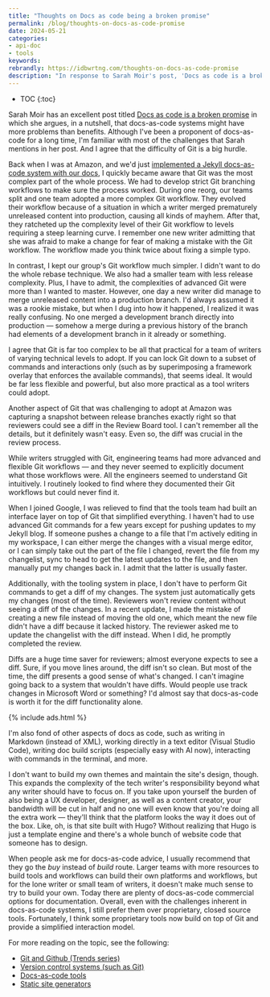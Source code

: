 ```yaml
---
title: "Thoughts on Docs as code being a broken promise"
permalink: /blog/thoughts-on-docs-as-code-promise
date: 2024-05-21
categories:
- api-doc
- tools
keywords: 
rebrandly: https://idbwrtng.com/thoughts-on-docs-as-code-promise
description: "In response to Sarah Moir's post, 'Docs as code is a broken promise', I agree that Git's complexity can be a major hurdle for writers, especially when generating diffs for review. Simpler Git workflows and tools with visual interfaces for merging and diffs are essential for making the process smoother. Despite its challenges, I still prefer docs-as-code over proprietary tools because of its advantages, like using Markdown and generating diffs for review."
---
```


* TOC
{:toc}

Sarah Moir has an excellent post titled [Docs as code is a broken promise](https://thisisimportant.net/posts/docs-as-code-broken-promise/) in which she argues, in a nutshell, that docs-as-code systems might have more problems than benefits. Although I've been a proponent of docs-as-code for a long time, I'm familiar with most of the challenges that Sarah mentions in her post. And I agree that the difficulty of Git is a big hurdle.

Back when I was at Amazon, and we'd just [implemented a Jekyll docs-as-code system with our docs](/2017/11/21/switching-to-docs-as-code/), I quickly became aware that Git was the most complex part of the whole process. We had to develop strict Git branching workflows to make sure the process worked. During one reorg, our teams split and one team adopted a more complex Git workflow. They evolved their workflow because of a situation in which a writer merged prematurely unreleased content into production, causing all kinds of mayhem. After that, they ratcheted up the complexity level of their Git workflow to levels requiring a steep learning curve. I remember one new writer admitting that she was afraid to make a change for fear of making a mistake with the Git workflow. The workflow made you think twice about fixing a simple typo.

In contrast, I kept our group's Git workflow much simpler. I didn't want to do the whole rebase technique. We also had a smaller team with less release complexity. Plus, I have to admit, the complexities of advanced Git were more than I wanted to master. However, one day a new writer did manage to merge unreleased content into a production branch. I'd always assumed it was a rookie mistake, but when I dug into how it happened, I realized it was really confusing. No one merged a development branch directly into production &mdash; somehow a merge during a previous history of the branch had elements of a development branch in it already or something. 

I agree that Git is far too complex to be all that practical for a team of writers of varying technical levels to adopt. If you can lock Git down to a subset of commands and interactions only (such as by superimposing a framework overlay that enforces the available commands), that seems ideal. It would be far less flexible and powerful, but also more practical as a tool writers could adopt.

Another aspect of Git that was challenging to adopt at Amazon was capturing a snapshot between release branches exactly right so that reviewers could see a diff in the Review Board tool. I can't remember all the details, but it definitely wasn't easy. Even so, the diff was crucial in the review process.

While writers struggled with Git, engineering teams had more advanced and flexible Git workflows &mdash; and they never seemed to explicitly document what those workflows were. All the engineers seemed to understand Git intuitively. I routinely looked to find where they documented their Git workflows but could never find it.

When I joined Google, I was relieved to find that the tools team had built an interface layer on top of Git that simplified everything. I haven't had to use advanced Git commands for a few years except for pushing updates to my Jekyll blog. If someone pushes a change to a file that I'm actively editing in my workspace, I can either merge the changes with a visual merge editor, or I can simply take out the part of the file I changed, revert the file from my changelist, sync to head to get the latest updates to the file, and then manually put my changes back in. I admit that the latter is usually faster.

Additionally, with the tooling system in place, I don't have to perform Git commands to get a diff of my changes. The system just automatically gets my changes (most of the time). Reviewers won't review content without seeing a diff of the changes. In a recent update, I made the mistake of creating a new file instead of moving the old one, which meant the new file didn't have a diff because it lacked history. The reviewer asked me to update the changelist with the diff instead. When I did, he promptly completed the review. 

Diffs are a huge time saver for reviewers; almost everyone expects to see a diff. Sure, if you move lines around, the diff isn't so clean. But most of the time, the diff presents a good sense of what's changed. I can't imagine going back to a system that wouldn't have diffs. Would people use track changes in Microsoft Word or something? I'd almost say that docs-as-code is worth it for the diff functionality alone.

{% include ads.html %}

I'm also fond of other aspects of docs as code, such as writing in Markdown (instead of XML), working directly in a text editor (Visual Studio Code), writing doc build scripts (especially easy with AI now), interacting with commands in the terminal, and more. 

I don't want to build my own themes and maintain the site's design, though. This expands the complexity of the tech writer's responsibility beyond what any writer should have to focus on. If you take upon yourself the burden of also being a UX developer, designer, as well as a content creator, your bandwidth will be cut in half and no one will even know that you're doing all the extra work &mdash; they'll think that the platform looks the way it does out of the box. Like, oh, is that site built with Hugo? Without realizing that Hugo is just a template engine and there's a whole bunch of website code that someone has to design.

When people ask me for docs-as-code advice, I usually recommend that they go the *buy* instead of *build* route. Larger teams with more resources to build tools and workflows can build their own platforms and workflows, but for the lone writer or small team of writers, it doesn't make much sense to try to build your own. Today there are plenty of docs-as-code commercial options for documentation. Overall, even with the challenges inherent in docs-as-code systems, I still prefer them over proprietary, closed source tools. Fortunately, I think some proprietary tools now build on top of Git and provide a simplified interaction model.

For more reading on the topic, see the following:

* [Git and Github (Trends series)](/trends/trends-to-follow-or-forget-git-and-github.html)
* [Version control systems (such as Git)](/learnapidoc/pubapis_version_control.html)
* [Docs-as-code tools](/learnapidoc/pubapis_docs_as_code.html)
* [Static site generators](/learnapidoc/pubapis_static_site_generators.html)
